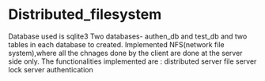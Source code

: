 # Distributed_filesystem
Database used is sqlite3
Two databases- authen_db and test_db  and two tables in each database to created.
Implemented NFS(network file system),where all the chnages done by the client are done at the server side only.
The functionalities implemented are :
distributed server 
file server
lock server
authentication
